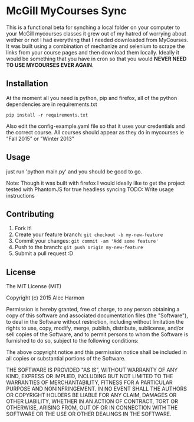 # McGill MyCourses Sync
This is a functional beta for synching a local folder on your computer to your McGill mycourses classes it grew out of my hatred of worrying about wether or not I had everything that I needed downloaded from MyCourses. It was built using a combination of mechanize and selenium to scrape the links from your course pages and then download them locally. Ideally it would be something that you have in cron so that you would **NEVER NEED TO USE MYCOURSES EVER AGAIN**. 
## Installation
At the moment all you need is python, pip and firefox, all of the python dependencies are in requirements.txt


`pip install -r requirements.txt`

Also edit the config-example.yaml file so that it uses your credentials and the correct course. All courses should appear as they do in mycourses ie "Fall 2015" or "Winter 2013"


## Usage
just run 'python main.py' and you should be good to go.

Note:
Though it was built with firefox I would ideally like to get the project tested with PhantomJS for true headless syncing
TODO: Write usage instructions
## Contributing
1. Fork it!
2. Create your feature branch: `git checkout -b my-new-feature`
3. Commit your changes: `git commit -am 'Add some feature'`
4. Push to the branch: `git push origin my-new-feature`
5. Submit a pull request :D

## License
The MIT License (MIT)

Copyright (c) 2015 Alec Harmon

Permission is hereby granted, free of charge, to any person obtaining a copy
of this software and associated documentation files (the "Software"), to deal
in the Software without restriction, including without limitation the rights
to use, copy, modify, merge, publish, distribute, sublicense, and/or sell
copies of the Software, and to permit persons to whom the Software is
furnished to do so, subject to the following conditions:

The above copyright notice and this permission notice shall be included in
all copies or substantial portions of the Software.

THE SOFTWARE IS PROVIDED "AS IS", WITHOUT WARRANTY OF ANY KIND, EXPRESS OR
IMPLIED, INCLUDING BUT NOT LIMITED TO THE WARRANTIES OF MERCHANTABILITY,
FITNESS FOR A PARTICULAR PURPOSE AND NONINFRINGEMENT. IN NO EVENT SHALL THE
AUTHORS OR COPYRIGHT HOLDERS BE LIABLE FOR ANY CLAIM, DAMAGES OR OTHER
LIABILITY, WHETHER IN AN ACTION OF CONTRACT, TORT OR OTHERWISE, ARISING FROM,
OUT OF OR IN CONNECTION WITH THE SOFTWARE OR THE USE OR OTHER DEALINGS IN
THE SOFTWARE.
